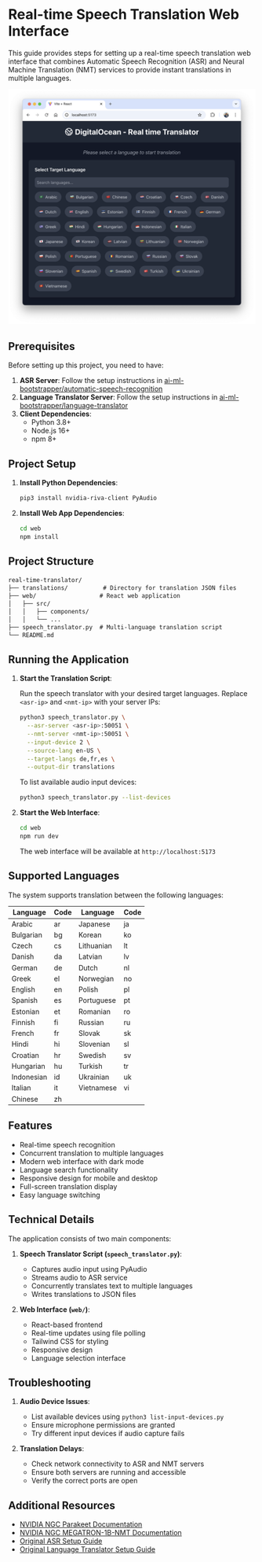# Real-time Speech Translation Web Interface

This guide provides steps for setting up a real-time speech translation web interface that combines Automatic Speech Recognition (ASR) and Neural Machine Translation (NMT) services to provide instant translations in multiple languages.

![web interface](web.png)

## Prerequisites

Before setting up this project, you need to have:

1. **ASR Server**: Follow the setup instructions in [ai-ml-bootstrapper/automatic-speech-recognition](../automatic-speech-recognition/README.md)
2. **Language Translator Server**: Follow the setup instructions in [ai-ml-bootstrapper/language-translator](../language-translator/README.md)
3. **Client Dependencies**:
   - Python 3.8+
   - Node.js 16+
   - npm 8+

## Project Setup

1. **Install Python Dependencies**:

   ```bash
   pip3 install nvidia-riva-client PyAudio
   ```

2. **Install Web App Dependencies**:

   ```bash
   cd web
   npm install
   ```

## Project Structure

```
real-time-translator/
├── translations/          # Directory for translation JSON files
├── web/                  # React web application
│   ├── src/
│   │   ├── components/
│   │   └── ...
├── speech_translator.py  # Multi-language translation script
└── README.md
```

## Running the Application

1. **Start the Translation Script**:

   Run the speech translator with your desired target languages. Replace `<asr-ip>` and `<nmt-ip>` with your server IPs:

   ```bash
   python3 speech_translator.py \
     --asr-server <asr-ip>:50051 \
     --nmt-server <nmt-ip>:50051 \
     --input-device 2 \
     --source-lang en-US \
     --target-langs de,fr,es \
     --output-dir translations
   ```

   To list available audio input devices:
   ```bash
   python3 speech_translator.py --list-devices
   ```

2. **Start the Web Interface**:

   ```bash
   cd web
   npm run dev
   ```

   The web interface will be available at `http://localhost:5173`

## Supported Languages

The system supports translation between the following languages:

| Language    | Code | Language    | Code |
|-------------|------|-------------|------|
| Arabic      | ar   | Japanese    | ja   |
| Bulgarian   | bg   | Korean      | ko   |
| Czech       | cs   | Lithuanian  | lt   |
| Danish      | da   | Latvian     | lv   |
| German      | de   | Dutch       | nl   |
| Greek       | el   | Norwegian   | no   |
| English     | en   | Polish      | pl   |
| Spanish     | es   | Portuguese  | pt   |
| Estonian    | et   | Romanian    | ro   |
| Finnish     | fi   | Russian     | ru   |
| French      | fr   | Slovak      | sk   |
| Hindi       | hi   | Slovenian   | sl   |
| Croatian    | hr   | Swedish     | sv   |
| Hungarian   | hu   | Turkish     | tr   |
| Indonesian  | id   | Ukrainian   | uk   |
| Italian     | it   | Vietnamese  | vi   |
| Chinese     | zh   |             |      |

## Features

- Real-time speech recognition
- Concurrent translation to multiple languages
- Modern web interface with dark mode
- Language search functionality
- Responsive design for mobile and desktop
- Full-screen translation display
- Easy language switching

## Technical Details

The application consists of two main components:

1. **Speech Translator Script (`speech_translator.py`)**:
   - Captures audio input using PyAudio
   - Streams audio to ASR service
   - Concurrently translates text to multiple languages
   - Writes translations to JSON files

2. **Web Interface (`web/`)**:
   - React-based frontend
   - Real-time updates using file polling
   - Tailwind CSS for styling
   - Responsive design
   - Language selection interface

## Troubleshooting

1. **Audio Device Issues**:
   - List available devices using `python3 list-input-devices.py`
   - Ensure microphone permissions are granted
   - Try different input devices if audio capture fails

2. **Translation Delays**:
   - Check network connectivity to ASR and NMT servers
   - Ensure both servers are running and accessible
   - Verify the correct ports are open

## Additional Resources

- [NVIDIA NGC Parakeet Documentation](https://build.nvidia.com/nvidia/parakeet-ctc-1_1b-asr/docker)
- [NVIDIA NGC MEGATRON-1B-NMT Documentation](https://build.nvidia.com/nvidia/megatron-1b-nmt/docker)
- [Original ASR Setup Guide](../automatic-speech-recognition/README.md)
- [Original Language Translator Setup Guide](../language-translator/README.md)